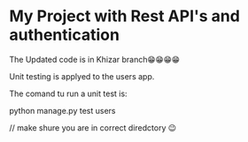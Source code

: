 # My Project with Rest API's and authentication

The Updated code is in Khizar branch😁😁😁😁

Unit testing is applyed to the users app.

The comand tu run a unit test is:

python manage.py test users

// make shure you are in correct diredctory 😉

